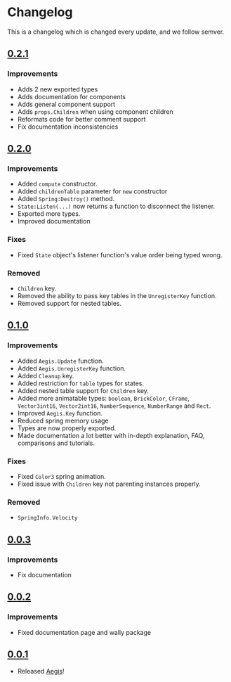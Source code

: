 # Changelog

This is a changelog which is changed every update, and we follow semver.

## [0.2.1](https://github.com/lumin-dev/Aegis/releases/tag/v0.2.1)

### Improvements

- Adds 2 new exported types
- Adds documentation for components
- Adds general component support
- Adds `props.Children` when using component children
- Reformats code for better comment support
- Fix documentation inconsistencies

## [0.2.0](https://github.com/lumin-dev/Aegis/releases/tag/v0.2.0)

### Improvements

- Added `compute` constructor.
- Added `childrenTable` parameter for `new` constructor
- Added `Spring:Destroy()` method.
- `State:Listen(...)` now returns a function to disconnect the listener.
- Exported more types.
- Improved documentation

### Fixes

- Fixed `State` object's listener function's value order being typed wrong.

### Removed

- `Children` key.
- Removed the ability to pass key tables in the `UnregisterKey` function.
- Removed support for nested tables.

## [0.1.0](https://github.com/lumin-dev/Aegis/releases/tag/v0.1.0)

### Improvements

- Added `Aegis.Update` function.
- Added `Aegis.UnregisterKey` function.
- Added `Cleanup` key.
- Added restriction for `table` types for states.
- Added nested table support for `Children` key.
- Added more animatable types: `boolean`, `BrickColor`, `CFrame`, `Vector3int16`, `Vector2int16`, `NumberSequence`, `NumberRange` and `Rect`.
- Improved `Aegis.Key` function.
- Reduced spring memory usage
- Types are now properly exported.
- Made documentation a lot better with in-depth explanation, FAQ, comparisons and tutorials.

### Fixes

- Fixed `Color3` spring animation.
- Fixed issue with `Children` key not parenting instances properly.

### Removed

- `SpringInfo.Velocity`

## [0.0.3](https://github.com/lumin-dev/Aegis/releases/tag/v0.0.3)

### Improvements

- Fix documentation

## [0.0.2](https://github.com/lumin-dev/Aegis/releases/tag/v0.0.2)

### Improvements

- Fixed documentation page and wally package

## [0.0.1](https://github.com/lumin-dev/Aegis/releases/tag/v0.0.1)

- Released [Aegis](/)!
